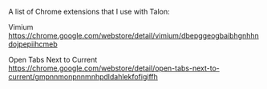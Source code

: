A list of Chrome extensions that I use with Talon:

Vimium
https://chrome.google.com/webstore/detail/vimium/dbepggeogbaibhgnhhndojpepiihcmeb

Open Tabs Next to Current
https://chrome.google.com/webstore/detail/open-tabs-next-to-current/gmpnnmonpnnmnhpdldahlekfofigiffh
